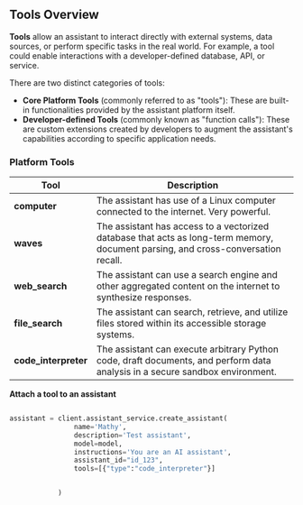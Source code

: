 ## Tools Overview

**Tools** allow an assistant to interact directly with external systems, data sources, or perform specific tasks in the real world. For example, a tool could enable interactions with a developer-defined database, API, or service.

There are two distinct categories of tools:

- **Core Platform Tools** (commonly referred to as "tools"): These are built-in functionalities provided by the assistant platform itself.
- **Developer-defined Tools** (commonly known as "function calls"): These are custom extensions created by developers to augment the assistant's capabilities according to specific application needs.


### Platform Tools
| Tool                 | Description                                                                                                                      |
|----------------------|----------------------------------------------------------------------------------------------------------------------------------|
| **computer**         | The assistant has use of a Linux computer connected to the internet. Very powerful.                                              |
| **waves**            | The assistant has access to a vectorized database that acts as long-term memory, document parsing, and cross-conversation recall.|
| **web_search**       | The assistant can use a search engine and other aggregated content on the internet to synthesize responses.                      |
| **file_search**      | The assistant can search, retrieve, and utilize files stored within its accessible storage systems.                              |
| **code_interpreter** | The assistant can execute arbitrary Python code, draft documents, and perform data analysis in a secure sandbox environment.     |



**Attach a tool to an assistant**

```python

assistant = client.assistant_service.create_assistant(
                name='Mathy',
                description='Test assistant',
                model=model,
                instructions='You are an AI assistant',
                assistant_id="id_123",
                tools=[{"type":"code_interpreter"}]


            )


```

